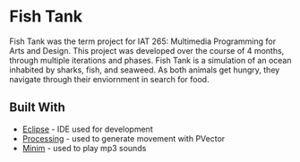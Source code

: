# Fish Tank

Fish Tank was the term project for IAT 265: Multimedia Programming for Arts and Design. This project was developed over the course of 4 months, through multiple iterations and phases. Fish Tank is a simulation of an ocean inhabited by sharks, fish, and seaweed. As both animals get hungry, they navigate through their enviornment in search for food.

## Built With

* [Eclipse](https://www.eclipse.org/downloads/packages/release/2018-12/r/eclipse-ide-java-developers) - IDE used for development
* [Processing](https://processing.org/download/) - used to generate movement with PVector
* [Minim](http://code.compartmental.net/tools/minim/) - used to play mp3 sounds




